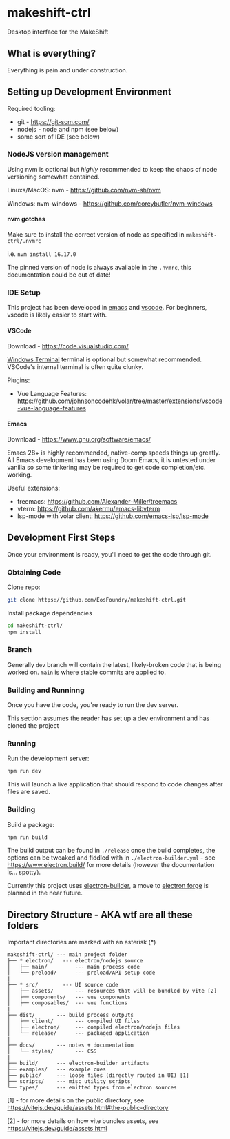 # makeshift-ctrl

Desktop interface for the MakeShift

## What is everything?

Everything is pain and under construction.

## Setting up Development Environment

Required tooling:

- git - <https://git-scm.com/>
- nodejs - node and npm (see below)
- some sort of IDE (see below)

### NodeJS version management

Using nvm is optional but *highly* recommended to keep the chaos of node versioning somewhat contained.

Linuxs/MacOS: nvm - <https://github.com/nvm-sh/nvm>

Windows: nvm-windows - <https://github.com/coreybutler/nvm-windows>

#### nvm gotchas

Make sure to install the correct version of node as specified in `makeshift-ctrl/.nvmrc`

i.e. `nvm install 16.17.0`

The pinned version of node is always available in the `.nvmrc`, this documentation could be out of date!

### IDE Setup

This project has been developed in [emacs](https://www.gnu.org/software/emacs/) and [vscode](https://code.visualstudio.com/). For beginners, vscode is likely easier to start with.

#### VSCode

Download - <https://code.visualstudio.com/>

[Windows Terminal](https://learn.microsoft.com/en-us/windows/terminal/install) terminal is optional but somewhat recommended. VSCode's internal terminal is often quite clunky.

Plugins:

- Vue Language Features: <https://github.com/johnsoncodehk/volar/tree/master/extensions/vscode-vue-language-features>

#### Emacs

Download - <https://www.gnu.org/software/emacs/>

Emacs 28+ is highly recommended, native-comp speeds things up greatly. All Emacs development has been using Doom Emacs, it is untested under vanilla so some tinkering may be required to get code completion/etc. working.

Useful extensions:

- treemacs: <https://github.com/Alexander-Miller/treemacs>
- vterm: <https://github.com/akermu/emacs-libvterm>
- lsp-mode with volar client: <https://github.com/emacs-lsp/lsp-mode>

## Development First Steps

Once your environment is ready, you'll need to get the code through git.

### Obtaining Code

Clone repo:

```bash
git clone https://github.com/EosFoundry/makeshift-ctrl.git
```

Install package dependencies

```bash
cd makeshift-ctrl/
npm install
```

### Branch

Generally `dev` branch will contain the latest, likely-broken code that is being worked on. `main` is where stable commits are applied to.

### Building and Runninng

Once you have the code, you're ready to run the dev server.

This section assumes the reader has set up a dev environment and has cloned the project

### Running

Run the development server:

```bash
npm run dev
```

This will launch a live application that should respond to code changes after files are saved.

### Building

Build a package:

```bash
npm run build
```

The build output can be found in `./release` once the build completes, the options can be tweaked and fiddled with in `./electron-builder.yml` - see <https://www.electron.build/> for more details (however the documentation is... spotty).

Currently this project uses [electron-builder](https://www.electron.build/), a move to [electron forge](https://www.electronforge.io/) is planned in the near future.

## Directory Structure - AKA wtf are all these folders

Important directories are marked with an asterisk (\*)

```tree
makeshift-ctrl/ --- main project folder
├── * electron/   --- electron/nodejs source
│   ├── main/         --- main process code
│   └── preload/      --- preload/API setup code
|
├── * src/        --- UI source code
│   ├── assets/       --- resources that will be bundled by vite [2]
│   ├── components/   --- vue components
│   ├── composables/  --- vue functions
|
├── dist/       --- build process outputs
│   ├── client/       --- compiled UI files
│   ├── electron/     --- compiled electron/nodejs files
│   └── release/      --- packaged application
|
├── docs/       --- notes + documentation
│   └── styles/       --- CSS
|
├── build/      --- electron-builder artifacts
├── examples/   --- example cues
├── public/     --- loose files (directly routed in UI) [1]
├── scripts/    --- misc utility scripts
└── types/      --- emitted types from electron sources
```

[1] - for more details on the public directory, see <https://vitejs.dev/guide/assets.html#the-public-directory>

[2] - for more details on how vite bundles assets, see <https://vitejs.dev/guide/assets.html>